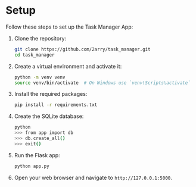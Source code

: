# Setup

Follow these steps to set up the Task Manager App:

1. Clone the repository:
    ```sh
    git clone https://github.com/2arry/task_manager.git
    cd task_manager
    ```

2. Create a virtual environment and activate it:
    ```sh
    python -m venv venv
    source venv/bin/activate  # On Windows use `venv\Scripts\activate`
    ```

3. Install the required packages:
    ```sh
    pip install -r requirements.txt
    ```

4. Create the SQLite database:
    ```sh
    python
    >>> from app import db
    >>> db.create_all()
    >>> exit()
    ```

5. Run the Flask app:
    ```sh
    python app.py
    ```

6. Open your web browser and navigate to `http://127.0.0.1:5000`.
